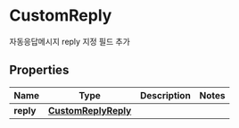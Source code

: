 

# CustomReply

자동응답메시지 reply 지정 필드 추가

## Properties

| Name | Type | Description | Notes |
|------------ | ------------- | ------------- | -------------|
|**reply** | [**CustomReplyReply**](CustomReplyReply.md) |  |  |



